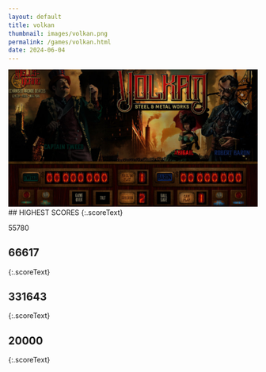 ```yaml
---
layout: default
title: volkan
thumbnail: images/volkan.png
permalink: /games/volkan.html
date: 2024-06-04
---
```


<img src="../images/volkan.png" class="gameThumbnail img-fluid mx-auto align-middle">
## HIGHEST SCORES
{:.scoreText}

55780

## 66617
{:.scoreText}


## 331643
{:.scoreText}


## 20000
{:.scoreText}


